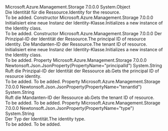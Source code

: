 <Type Name="Identity" FullName="Microsoft.Azure.Management.Storage.Models.Identity">
  <TypeSignature Language="C#" Value="public class Identity" />
  <TypeSignature Language="ILAsm" Value=".class public auto ansi Identity extends System.Object" />
  <TypeSignature Language="DocId" Value="T:Microsoft.Azure.Management.Storage.Models.Identity" />
  <TypeSignature Language="VB.NET" Value="Public Class Identity" />
  <TypeSignature Language="F#" Value="type Identity = class" />
  <AssemblyInfo>
    <AssemblyName>Microsoft.Azure.Management.Storage</AssemblyName>
    <AssemblyVersion>7.0.0.0</AssemblyVersion>
  </AssemblyInfo>
  <Base>
    <BaseTypeName>System.Object</BaseTypeName>
  </Base>
  <Interfaces />
  <Docs>
    <summary>
            <span data-ttu-id="dcbc6-101">Die Identität für die Ressource.</span><span class="sxs-lookup"><span data-stu-id="dcbc6-101">Identity for the resource.</span></span>
            </summary>
    <remarks>To be added.</remarks>
  </Docs>
  <Members>
    <Member MemberName=".ctor">
      <MemberSignature Language="C#" Value="public Identity ();" />
      <MemberSignature Language="ILAsm" Value=".method public hidebysig specialname rtspecialname instance void .ctor() cil managed" />
      <MemberSignature Language="DocId" Value="M:Microsoft.Azure.Management.Storage.Models.Identity.#ctor" />
      <MemberSignature Language="VB.NET" Value="Public Sub New ()" />
      <MemberType>Constructor</MemberType>
      <AssemblyInfo>
        <AssemblyName>Microsoft.Azure.Management.Storage</AssemblyName>
        <AssemblyVersion>7.0.0.0</AssemblyVersion>
      </AssemblyInfo>
      <Parameters />
      <Docs>
        <summary>
            <span data-ttu-id="dcbc6-102">Initialisiert eine neue Instanz der Identity-Klasse.</span><span class="sxs-lookup"><span data-stu-id="dcbc6-102">Initializes a new instance of the Identity class.</span></span>
            </summary>
        <remarks>To be added.</remarks>
      </Docs>
    </Member>
    <Member MemberName=".ctor">
      <MemberSignature Language="C#" Value="public Identity (string principalId = null, string tenantId = null);" />
      <MemberSignature Language="ILAsm" Value=".method public hidebysig specialname rtspecialname instance void .ctor(string principalId, string tenantId) cil managed" />
      <MemberSignature Language="DocId" Value="M:Microsoft.Azure.Management.Storage.Models.Identity.#ctor(System.String,System.String)" />
      <MemberSignature Language="VB.NET" Value="Public Sub New (Optional principalId As String = null, Optional tenantId As String = null)" />
      <MemberSignature Language="F#" Value="new Microsoft.Azure.Management.Storage.Models.Identity : string * string -&gt; Microsoft.Azure.Management.Storage.Models.Identity" Usage="new Microsoft.Azure.Management.Storage.Models.Identity (principalId, tenantId)" />
      <MemberType>Constructor</MemberType>
      <AssemblyInfo>
        <AssemblyName>Microsoft.Azure.Management.Storage</AssemblyName>
        <AssemblyVersion>7.0.0.0</AssemblyVersion>
      </AssemblyInfo>
      <Parameters>
        <Parameter Name="principalId" Type="System.String" />
        <Parameter Name="tenantId" Type="System.String" />
      </Parameters>
      <Docs>
        <param name="principalId"><span data-ttu-id="dcbc6-103">Der Prinzipal-ID der Identität der Ressource.</span><span class="sxs-lookup"><span data-stu-id="dcbc6-103">The principal ID of resource identity.</span></span></param>
        <param name="tenantId"><span data-ttu-id="dcbc6-104">Die Mandanten-ID der Ressource.</span><span class="sxs-lookup"><span data-stu-id="dcbc6-104">The tenant ID of resource.</span></span></param>
        <summary>
            <span data-ttu-id="dcbc6-105">Initialisiert eine neue Instanz der Identity-Klasse.</span><span class="sxs-lookup"><span data-stu-id="dcbc6-105">Initializes a new instance of the Identity class.</span></span>
            </summary>
        <remarks>To be added.</remarks>
      </Docs>
    </Member>
    <Member MemberName="PrincipalId">
      <MemberSignature Language="C#" Value="public string PrincipalId { get; }" />
      <MemberSignature Language="ILAsm" Value=".property instance string PrincipalId" />
      <MemberSignature Language="DocId" Value="P:Microsoft.Azure.Management.Storage.Models.Identity.PrincipalId" />
      <MemberSignature Language="VB.NET" Value="Public ReadOnly Property PrincipalId As String" />
      <MemberSignature Language="F#" Value="member this.PrincipalId : string" Usage="Microsoft.Azure.Management.Storage.Models.Identity.PrincipalId" />
      <MemberType>Property</MemberType>
      <AssemblyInfo>
        <AssemblyName>Microsoft.Azure.Management.Storage</AssemblyName>
        <AssemblyVersion>7.0.0.0</AssemblyVersion>
      </AssemblyInfo>
      <Attributes>
        <Attribute>
          <AttributeName>Newtonsoft.Json.JsonProperty(PropertyName="principalId")</AttributeName>
        </Attribute>
      </Attributes>
      <ReturnValue>
        <ReturnType>System.String</ReturnType>
      </ReturnValue>
      <Docs>
        <summary>
            <span data-ttu-id="dcbc6-106">Ruft die Prinzipal-ID der Identität der Ressource ab.</span><span class="sxs-lookup"><span data-stu-id="dcbc6-106">Gets the principal ID of resource identity.</span></span>
            </summary>
        <value>To be added.</value>
        <remarks>To be added.</remarks>
      </Docs>
    </Member>
    <Member MemberName="TenantId">
      <MemberSignature Language="C#" Value="public string TenantId { get; }" />
      <MemberSignature Language="ILAsm" Value=".property instance string TenantId" />
      <MemberSignature Language="DocId" Value="P:Microsoft.Azure.Management.Storage.Models.Identity.TenantId" />
      <MemberSignature Language="VB.NET" Value="Public ReadOnly Property TenantId As String" />
      <MemberSignature Language="F#" Value="member this.TenantId : string" Usage="Microsoft.Azure.Management.Storage.Models.Identity.TenantId" />
      <MemberType>Property</MemberType>
      <AssemblyInfo>
        <AssemblyName>Microsoft.Azure.Management.Storage</AssemblyName>
        <AssemblyVersion>7.0.0.0</AssemblyVersion>
      </AssemblyInfo>
      <Attributes>
        <Attribute>
          <AttributeName>Newtonsoft.Json.JsonProperty(PropertyName="tenantId")</AttributeName>
        </Attribute>
      </Attributes>
      <ReturnValue>
        <ReturnType>System.String</ReturnType>
      </ReturnValue>
      <Docs>
        <summary>
            <span data-ttu-id="dcbc6-107">Ruft die Mandanten-ID der Ressource ab.</span><span class="sxs-lookup"><span data-stu-id="dcbc6-107">Gets the tenant ID of resource.</span></span>
            </summary>
        <value>To be added.</value>
        <remarks>To be added.</remarks>
      </Docs>
    </Member>
    <Member MemberName="Type">
      <MemberSignature Language="C#" Value="public static string Type { get; }" />
      <MemberSignature Language="ILAsm" Value=".property string Type" />
      <MemberSignature Language="DocId" Value="P:Microsoft.Azure.Management.Storage.Models.Identity.Type" />
      <MemberSignature Language="VB.NET" Value="Public Shared ReadOnly Property Type As String" />
      <MemberSignature Language="F#" Value="member this.Type : string" Usage="Microsoft.Azure.Management.Storage.Models.Identity.Type" />
      <MemberType>Property</MemberType>
      <AssemblyInfo>
        <AssemblyName>Microsoft.Azure.Management.Storage</AssemblyName>
        <AssemblyVersion>7.0.0.0</AssemblyVersion>
      </AssemblyInfo>
      <Attributes>
        <Attribute>
          <AttributeName>Newtonsoft.Json.JsonProperty(PropertyName="type")</AttributeName>
        </Attribute>
      </Attributes>
      <ReturnValue>
        <ReturnType>System.String</ReturnType>
      </ReturnValue>
      <Docs>
        <summary>
            <span data-ttu-id="dcbc6-108">Der Typ der Identität.</span><span class="sxs-lookup"><span data-stu-id="dcbc6-108">The identity type.</span></span>
            </summary>
        <value>To be added.</value>
        <remarks>To be added.</remarks>
      </Docs>
    </Member>
  </Members>
</Type>